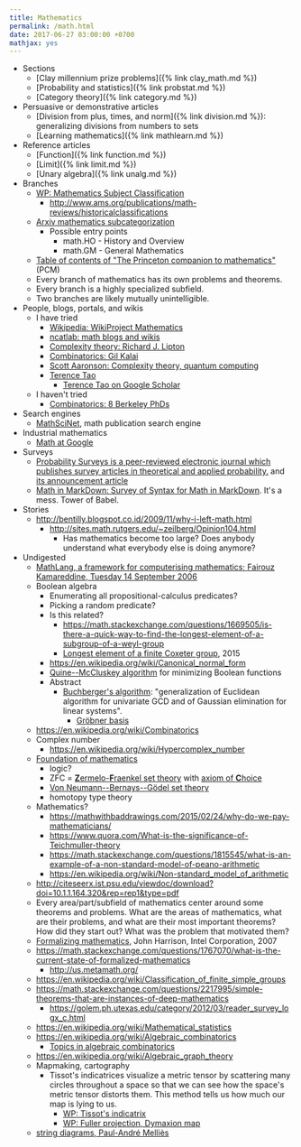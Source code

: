 ```yaml
---
title: Mathematics
permalink: /math.html
date: 2017-06-27 03:00:00 +0700
mathjax: yes
---
```


- Sections
    - [Clay millennium prize problems]({% link clay_math.md %})
    - [Probability and statistics]({% link probstat.md %})
    - [Category theory]({% link category.md %})
- Persuasive or demonstrative articles
    - [Division from plus, times, and norm]({% link division.md %}): generalizing divisions from numbers to sets
    - [Learning mathematics]({% link mathlearn.md %})
- Reference articles
    - [Function]({% link function.md %})
    - [Limit]({% link limit.md %})
    - [Unary algebra]({% link unalg.md %})
- Branches
    - [WP: Mathematics Subject Classification](https://en.wikipedia.org/wiki/Mathematics_Subject_Classification)
        - http://www.ams.org/publications/math-reviews/historicalclassifications
    - [Arxiv mathematics subcategorization](https://arxiv.org/archive/math)
        - Possible entry points
            - math.HO - History and Overview
            - math.GM - General Mathematics
    - [Table of contents of "The Princeton companion to mathematics"](http://press.princeton.edu/TOCs/c8350.html) (PCM)
    - Every branch of mathematics has its own problems and theorems.
    - Every branch is a highly specialized subfield.
    - Two branches are likely mutually unintelligible.
- People, blogs, portals, and wikis
    - I have tried
        - [Wikipedia: WikiProject Mathematics](https://en.wikipedia.org/wiki/Wikipedia:WikiProject_Mathematics)
        - [ncatlab: math blogs and wikis](https://www.ncatlab.org/nlab/show/math+blogs)
        - [Complexity theory: Richard J. Lipton](https://rjlipton.wordpress.com/)
        - [Combinatorics: Gil Kalai](https://gilkalai.wordpress.com/)
        - [Scott Aaronson: Complexity theory, quantum computing](http://www.scottaaronson.com/blog/)
        - [Terence Tao](https://terrytao.wordpress.com/)
            - [Terence Tao on Google Scholar](https://scholar.google.co.id/scholar?hl=en&q=terence+tao&btnG=)
    - I haven't tried
        - [Combinatorics: 8 Berkeley PhDs](https://sbseminar.wordpress.com/)
- Search engines
    - [MathSciNet](https://mathscinet.ams.org/mathscinet/), math publication search engine
- Industrial mathematics
    - [Math at Google](https://ai.google/research/pubs/pub38331)
- Surveys
    - [Probability Surveys is a peer-reviewed electronic journal which publishes survey articles in theoretical and applied probability.](https://www.stat.berkeley.edu/users/prsurvey/) and [its announcement article](https://www.stat.berkeley.edu/~prsurvey/article.pdf)
    - [Math in MarkDown: Survey of Syntax for Math in MarkDown](https://github.com/cben/mathdown/wiki/math-in-markdown).
    It's a mess. Tower of Babel.
- Stories
    - http://bentilly.blogspot.co.id/2009/11/why-i-left-math.html
        - http://sites.math.rutgers.edu/~zeilberg/Opinion104.html
            - Has mathematics become too large? Does anybody understand what everybody else is doing anymore?
- Undigested
    - [MathLang, a framework for computerising mathematics; Fairouz Kamareddine, Tuesday 14 September 2006](http://www.macs.hw.ac.uk/~fairouz/forest/talks/talks2006/06brasilia-sept.pdf)
    - Boolean algebra
        - Enumerating all propositional-calculus predicates?
        - Picking a random predicate?
        - Is this related?
            - https://math.stackexchange.com/questions/1669505/is-there-a-quick-way-to-find-the-longest-element-of-a-subgroup-of-a-weyl-group
            - [Longest element of a finite Coxeter group](http://people.math.umass.edu/~jeh/pub/longest.pdf), 2015
        - https://en.wikipedia.org/wiki/Canonical_normal_form
        - [Quine--McCluskey algorithm](https://en.wikipedia.org/wiki/Quine%E2%80%93McCluskey_algorithm) for minimizing Boolean functions
        - Abstract
            - [Buchberger's algorithm](https://en.wikipedia.org/wiki/Buchberger%27s_algorithm):
    "generalization of Euclidean algorithm for univariate GCD and of Gaussian elimination for linear systems".
                - [Gröbner basis](https://en.wikipedia.org/wiki/Gr%C3%B6bner_basis)
    - https://en.wikipedia.org/wiki/Combinatorics
    - Complex number
        - https://en.wikipedia.org/wiki/Hypercomplex_number
    - [Foundation of mathematics](https://en.wikipedia.org/wiki/Foundations_of_mathematics)
        - logic?
        - ZFC = [**Z**ermelo-**F**raenkel set theory](https://en.wikipedia.org/wiki/Zermelo%E2%80%93Fraenkel_set_theory) with [axiom of **C**hoice](https://en.wikipedia.org/wiki/Axiom_of_choice)
        - [Von Neumann--Bernays--Gödel set theory](https://en.wikipedia.org/wiki/Von_Neumann%E2%80%93Bernays%E2%80%93G%C3%B6del_set_theory)
        - homotopy type theory
    - Mathematics?
        - https://mathwithbaddrawings.com/2015/02/24/why-do-we-pay-mathematicians/
        - https://www.quora.com/What-is-the-significance-of-Teichmuller-theory
        - https://math.stackexchange.com/questions/1815545/what-is-an-example-of-a-non-standard-model-of-peano-arithmetic
        - https://en.wikipedia.org/wiki/Non-standard_model_of_arithmetic
    - http://citeseerx.ist.psu.edu/viewdoc/download?doi=10.1.1.164.320&rep=rep1&type=pdf
    - Every area/part/subfield of mathematics center around some theorems and problems. What are the areas of mathematics, what are their problems, and what are their most important theorems? How did they start out? What was the problem that motivated them?
    - [Formalizing mathematics](http://www.cl.cam.ac.uk/~jrh13/slides/upitt-22mar07/slides.pdf), John Harrison, Intel Corporation, 2007
    - https://math.stackexchange.com/questions/1767070/what-is-the-current-state-of-formalized-mathematics
        - http://us.metamath.org/
    - https://en.wikipedia.org/wiki/Classification_of_finite_simple_groups
    - https://math.stackexchange.com/questions/2217995/simple-theorems-that-are-instances-of-deep-mathematics
        - https://golem.ph.utexas.edu/category/2012/03/reader_survey_logx_c.html
    - https://en.wikipedia.org/wiki/Mathematical_statistics
    - https://en.wikipedia.org/wiki/Algebraic_combinatorics
        - [Topics in algebraic combinatorics](http://www-math.mit.edu/~rstan/algcomb/algcomb.pdf)
    - https://en.wikipedia.org/wiki/Algebraic_graph_theory
    - Mapmaking, cartography
        - Tissot's indicatrices visualize a metric tensor by scattering
        many circles throughout a space
        so that we can see how the space's metric tensor distorts them.
        This method tells us how much our map is lying to us.
            - [WP: Tissot's indicatrix](https://en.wikipedia.org/wiki/Tissot%27s_indicatrix)
            - [WP: Fuller projection, Dymaxion map](https://en.wikipedia.org/wiki/Fuller_projection)
    - [string diagrams, Paul-André Melliès](https://www.irif.fr/~mellies/slides/oregon-slides-2011-A.pdf)
